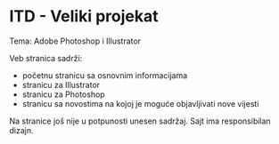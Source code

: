 # ITD - Veliki projekat



Tema: Adobe Photoshop i Illustrator

Veb stranica sadrži:

- početnu stranicu sa osnovnim informacijama
- stranicu za Illustrator
- stranicu za Photoshop
- stranicu sa novostima na kojoj je moguće objavljivati nove vijesti


Na stranice još nije u potpunosti unesen sadržaj. Sajt ima responsibilan dizajn. 

